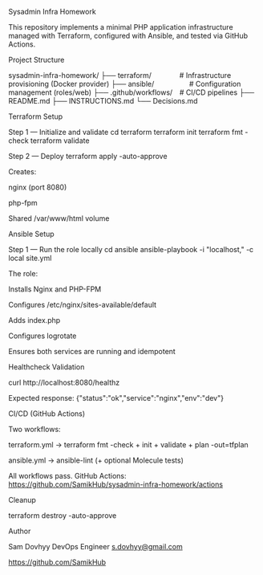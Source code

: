 Sysadmin Infra Homework

This repository implements a minimal PHP application infrastructure managed with Terraform, configured with Ansible, and tested via GitHub Actions.

Project Structure

sysadmin-infra-homework/
├── terraform/    # Infrastructure provisioning (Docker provider)
├── ansible/     # Configuration management (roles/web)
├── .github/workflows/ # CI/CD pipelines
├── README.md
├── INSTRUCTIONS.md
└── Decisions.md

Terraform Setup

Step 1 — Initialize and validate
cd terraform
terraform init
terraform fmt -check
terraform validate

Step 2 — Deploy
terraform apply -auto-approve

Creates:

nginx (port 8080)

php-fpm

Shared /var/www/html volume

Ansible Setup

Step 1 — Run the role locally
cd ansible
ansible-playbook -i "localhost," -c local site.yml

The role:

Installs Nginx and PHP-FPM

Configures /etc/nginx/sites-available/default

Adds index.php

Configures logrotate

Ensures both services are running and idempotent

Healthcheck Validation

curl http://localhost:8080/healthz

Expected response:
{"status":"ok","service":"nginx","env":"dev"}

CI/CD (GitHub Actions)

Two workflows:

terraform.yml → terraform fmt -check + init + validate + plan -out=tfplan

ansible.yml → ansible-lint (+ optional Molecule tests)

All workflows pass.
GitHub Actions: https://github.com/SamikHub/sysadmin-infra-homework/actions

Cleanup

terraform destroy -auto-approve

Author

Sam Dovhyy
DevOps Engineer
s.dovhyy@gmail.com

https://github.com/SamikHub
